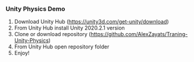 ### Unity Physics Demo
1. Download Unity Hub (https://unity3d.com/get-unity/download)
2. From Unity Hub install Unity 2020.2.1 version
3. Clone or download repository (https://github.com/AlexZayats/Traning-Unity-Physics)
4. From Unity Hub open repository folder
5. Enjoy!
